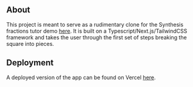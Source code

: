 ## About

This project is meant to serve as a rudimentary clone for the Synthesis fractions tutor demo [here](https://tutor.synthesis.is/demo). It is built on a Typescript/Next.js/TailwindCSS framework and takes the user through the first set of steps breaking the square into pieces.

## Deployment

A deployed version of the app can be found on Vercel [here](https://synthesis-application.vercel.app/demo).
